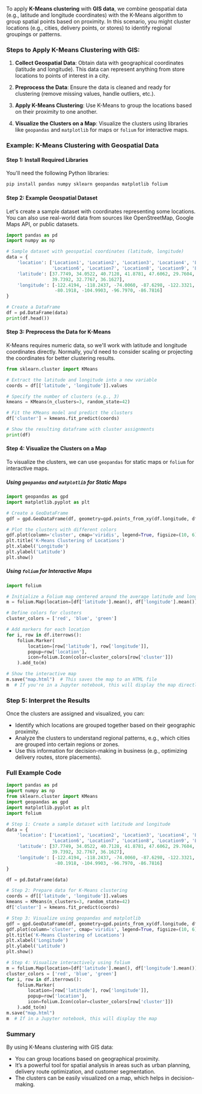 
To apply **K-Means clustering** with **GIS data**, we combine geospatial data (e.g., latitude and longitude coordinates) with the K-Means algorithm to group spatial points based on proximity. In this scenario, you might cluster locations (e.g., cities, delivery points, or stores) to identify regional groupings or patterns.

### Steps to Apply K-Means Clustering with GIS:

1. **Collect Geospatial Data**:
   Obtain data with geographical coordinates (latitude and longitude). This data can represent anything from store locations to points of interest in a city.

2. **Preprocess the Data**:
   Ensure the data is cleaned and ready for clustering (remove missing values, handle outliers, etc.).

3. **Apply K-Means Clustering**:
   Use K-Means to group the locations based on their proximity to one another.

4. **Visualize the Clusters on a Map**:
   Visualize the clusters using libraries like `geopandas` and `matplotlib` for maps or `folium` for interactive maps.

### Example: K-Means Clustering with Geospatial Data

#### Step 1: Install Required Libraries

You'll need the following Python libraries:
```bash
pip install pandas numpy sklearn geopandas matplotlib folium
```

#### Step 2: Example Geospatial Dataset

Let's create a sample dataset with coordinates representing some locations. You can also use real-world data from sources like OpenStreetMap, Google Maps API, or public datasets.

```python
import pandas as pd
import numpy as np

# Sample dataset with geospatial coordinates (latitude, longitude)
data = {
    'location': ['Location1', 'Location2', 'Location3', 'Location4', 'Location5',
                 'Location6', 'Location7', 'Location8', 'Location9', 'Location10'],
    'latitude': [37.7749, 34.0522, 40.7128, 41.8781, 47.6062, 29.7604, 25.7617,
                 39.7392, 32.7767, 36.1627],
    'longitude': [-122.4194, -118.2437, -74.0060, -87.6298, -122.3321, -95.3698,
                  -80.1918, -104.9903, -96.7970, -86.7816]
}

# Create a DataFrame
df = pd.DataFrame(data)
print(df.head())
```

#### Step 3: Preprocess the Data for K-Means

K-Means requires numeric data, so we'll work with latitude and longitude coordinates directly. Normally, you'd need to consider scaling or projecting the coordinates for better clustering results.

```python
from sklearn.cluster import KMeans

# Extract the latitude and longitude into a new variable
coords = df[['latitude', 'longitude']].values

# Specify the number of clusters (e.g., 3)
kmeans = KMeans(n_clusters=3, random_state=42)

# Fit the KMeans model and predict the clusters
df['cluster'] = kmeans.fit_predict(coords)

# Show the resulting dataframe with cluster assignments
print(df)
```

#### Step 4: Visualize the Clusters on a Map

To visualize the clusters, we can use `geopandas` for static maps or `folium` for interactive maps.

##### Using `geopandas` and `matplotlib` for Static Maps

```python
import geopandas as gpd
import matplotlib.pyplot as plt

# Create a GeoDataFrame
gdf = gpd.GeoDataFrame(df, geometry=gpd.points_from_xy(df.longitude, df.latitude))

# Plot the clusters with different colors
gdf.plot(column='cluster', cmap='viridis', legend=True, figsize=(10, 6))
plt.title('K-Means Clustering of Locations')
plt.xlabel('Longitude')
plt.ylabel('Latitude')
plt.show()
```

##### Using `folium` for Interactive Maps

```python
import folium

# Initialize a Folium map centered around the average latitude and longitude
m = folium.Map(location=[df['latitude'].mean(), df['longitude'].mean()], zoom_start=5)

# Define colors for clusters
cluster_colors = ['red', 'blue', 'green']

# Add markers for each location
for i, row in df.iterrows():
    folium.Marker(
        location=[row['latitude'], row['longitude']],
        popup=row['location'],
        icon=folium.Icon(color=cluster_colors[row['cluster']])
    ).add_to(m)

# Show the interactive map
m.save("map.html")  # This saves the map to an HTML file
m  # If you're in a Jupyter notebook, this will display the map directly
```

### Step 5: Interpret the Results

Once the clusters are assigned and visualized, you can:
- Identify which locations are grouped together based on their geographic proximity.
- Analyze the clusters to understand regional patterns, e.g., which cities are grouped into certain regions or zones.
- Use this information for decision-making in business (e.g., optimizing delivery routes, store placements).

### Full Example Code

```python
import pandas as pd
import numpy as np
from sklearn.cluster import KMeans
import geopandas as gpd
import matplotlib.pyplot as plt
import folium

# Step 1: Create a sample dataset with latitude and longitude
data = {
    'location': ['Location1', 'Location2', 'Location3', 'Location4', 'Location5',
                 'Location6', 'Location7', 'Location8', 'Location9', 'Location10'],
    'latitude': [37.7749, 34.0522, 40.7128, 41.8781, 47.6062, 29.7604, 25.7617,
                 39.7392, 32.7767, 36.1627],
    'longitude': [-122.4194, -118.2437, -74.0060, -87.6298, -122.3321, -95.3698,
                  -80.1918, -104.9903, -96.7970, -86.7816]
}

df = pd.DataFrame(data)

# Step 2: Prepare data for K-Means clustering
coords = df[['latitude', 'longitude']].values
kmeans = KMeans(n_clusters=3, random_state=42)
df['cluster'] = kmeans.fit_predict(coords)

# Step 3: Visualize using geopandas and matplotlib
gdf = gpd.GeoDataFrame(df, geometry=gpd.points_from_xy(df.longitude, df.latitude))
gdf.plot(column='cluster', cmap='viridis', legend=True, figsize=(10, 6))
plt.title('K-Means Clustering of Locations')
plt.xlabel('Longitude')
plt.ylabel('Latitude')
plt.show()

# Step 4: Visualize interactively using folium
m = folium.Map(location=[df['latitude'].mean(), df['longitude'].mean()], zoom_start=5)
cluster_colors = ['red', 'blue', 'green']
for i, row in df.iterrows():
    folium.Marker(
        location=[row['latitude'], row['longitude']],
        popup=row['location'],
        icon=folium.Icon(color=cluster_colors[row['cluster']])
    ).add_to(m)
m.save("map.html")
m  # If in a Jupyter notebook, this will display the map
```

### Summary

By using K-Means clustering with GIS data:
- You can group locations based on geographical proximity.
- It’s a powerful tool for spatial analysis in areas such as urban planning, delivery route optimization, and customer segmentation.
- The clusters can be easily visualized on a map, which helps in decision-making.
